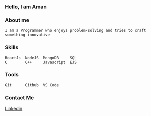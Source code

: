 ### Hello, I am Aman 

### About me 
    I am a Programmer who enjoys problem-solving and tries to craft something innovative
    
### Skills
    ReactJs  NodeJS  MongoDB     SQL
    C        C++     Javascript  EJS
    
### Tools 
    Git      Github  VS Code

### Contact Me
   [Linkedin](https://www.linkedin.com/in/markamansingh/)
